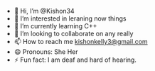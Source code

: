 - 👋 Hi, I’m @Kishon34
- 👀 I’m interested in leraning now things
- 🌱 I’m currently learning C++
- 💞️ I’m looking to collaborate on any really
- 📫 How to reach me kishonkelly3@gmail.com
- 😄 Pronouns: She Her
- ⚡ Fun fact: I am deaf and hard of hearing.

<!---
Kishon34/Kishon34 is a ✨ special ✨ repository because its `README.md` (this file) appears on your GitHub profile.
You can click the Preview link to take a look at your changes.
--->
